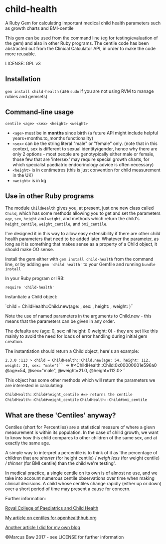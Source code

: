 # child-health
A Ruby Gem for calculating important medical child health parameters such as growth charts and BMI-centile

This gem can be used from the command line (eg for testing/evaluation of the gem) and also in other Ruby programs. The centile code has been abstracted out from the Clinical Calculator API, in order to make the code more reusable.

LICENSE: GPL v3

## Installation

`gem install child-health`
(use `sudo` if you are not using RVM to manage rubies and gemsets)

## Command-line usage

`centile <age> <sex> <height> <weight>`

* `<age>` must be in **months** since birth (a future API might include helpful years+months.to_months functionality)
* `<sex>` can be the string literal "male" or "female" only. (note that in this context, sex is different to sexual identity/gender, hence why there are only 2 options - most people are genotypically either male or female, those few that are 'intersex' may require special growth charts, for which specialist paediatric endocrinology advice is often necessary)
* `<height>` is in centimetres (this is just convention for child measurement in the UK)
* `<weight>` is in kg

## Use in other Ruby programs

The module `ChildHealth` gives you, at present, just one new class called `Child`, which has some methods allowing you to get and set the parameters `age`, `sex`, `height` and `weight`, and methods which return the child's `height_centile`, `weight_centile`, and `bmi_centile`.

I've designed it in this way to allow easy extensibility if there are other child health parameters that need to be added later. Whatever the parameter, as long as it is something that makes sense as a property of a Child object, it should make OO sense.

Install the gem either with `gem install child-health` from the command line, or by adding `gem 'child health'` to your Gemfile and running `bundle install`

In your Ruby program or IRB:

`require 'child-health'` 

Instantiate a Child object:

`child = ChildHealth::Child.new(age: <age>, sex: <sex>, height: <height>, weight: <weight>)``

Note the use of named parameters in the arguments to Child.new - this means that the parameters can be given in any order. 

The defaults are (age: 0, sex: nil height: 0 weight: 0) - they are set like this mainly to avoid the need for loads of error handling during initial gem creation.

The instantiation should return a Child object, here's an example:

`2.3.0 :113 > child = ChildHealth::Child.new(age: 54, height: 112, weight: 21, sex: "male")``
`=> #<ChildHealth::Child:0x00000001e596a0 @age=54, @sex="male", @weight=21.0, @height=112.0>`` 


This object has some other methods which will return the parameters we are interested in calculating:

`ChildHealth::Child#height_centile #=> returns the centile`
`ChildHealth::Child#weight_centile`
`ChildHealth::Child#bmi_centile`

## What are these 'Centiles' anyway?
Centiles (short for Percentiles) are a statistical measure of where a gievn measurement is within its population. In the case of chilld growth, we want to know how this child compares to other children of the same sex, and at exactly the same age.

A simple way to interpret a percentile is to think of it as 'the percentage of children that are *shorter* (for height centile) / *weigh less* (for weight centile) / *thinner* (for BMI centile) than the child we're testing'.

In medical practice, a single centile on its own is of almost no use, and we take into account numerous centile observations over time when making clinical decisions. A child whose centiles change rapidly (either up or down) over a short period of time may present a cause for concern.

Further information:

[Royal College of Paediatrics and Child Health](http://www.rcpch.ac.uk/growthcharts/)

[My article on centiles for openhealthhub.org](https://www.openhealthhub.org/t/centile-part-1-what-are-centiles/463)

[Another article I did for my own blog](http://www.bawmedical.co.uk/centiles-doing-them-in-code-part-1.html)

©Marcus Baw 2017 - see LICENSE for further information
